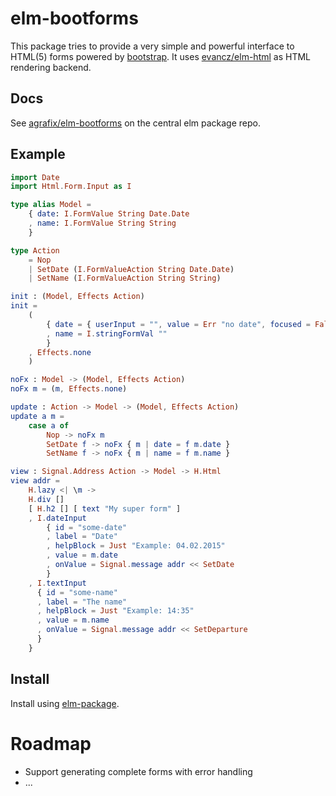 # elm-bootforms

This package tries to provide a very simple and powerful interface to HTML(5) forms powered by [bootstrap](http://getbootstrap.com/). It uses [evancz/elm-html](http://package.elm-lang.org/packages/evancz/elm-html/latest/) as HTML rendering backend.

## Docs

See [agrafix/elm-bootforms](http://package.elm-lang.org/packages/agrafix/elm-bootforms/latest/) on the central elm package repo.

## Example

```elm
import Date
import Html.Form.Input as I

type alias Model =
    { date: I.FormValue String Date.Date
    , name: I.FormValue String String
    }

type Action
    = Nop
    | SetDate (I.FormValueAction String Date.Date)
    | SetName (I.FormValueAction String String)

init : (Model, Effects Action)
init =
    (
        { date = { userInput = "", value = Err "no date", focused = False }
        , name = I.stringFormVal ""
        }
    , Effects.none
    )

noFx : Model -> (Model, Effects Action)
noFx m = (m, Effects.none)

update : Action -> Model -> (Model, Effects Action)
update a m =
    case a of
        Nop -> noFx m
        SetDate f -> noFx { m | date = f m.date }
        SetName f -> noFx { m | name = f m.name }

view : Signal.Address Action -> Model -> H.Html
view addr =
    H.lazy <| \m ->
    H.div []
    [ H.h2 [] [ text "My super form" ]
    , I.dateInput
        { id = "some-date"
        , label = "Date"
        , helpBlock = Just "Example: 04.02.2015"
        , value = m.date
        , onValue = Signal.message addr << SetDate
        }
    , I.textInput
      { id = "some-name"
      , label = "The name"
      , helpBlock = Just "Example: 14:35"
      , value = m.name
      , onValue = Signal.message addr << SetDeparture
      }
    }
```

## Install

Install using [elm-package](https://github.com/elm-lang/elm-package).

# Roadmap

* Support generating complete forms with error handling
* ...
